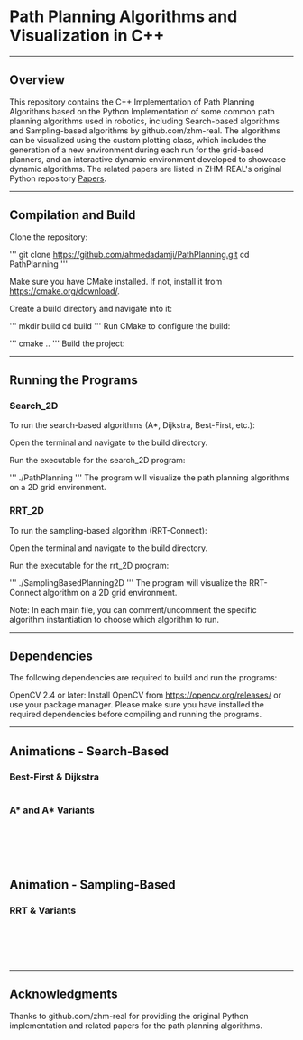 ﻿# Path Planning Algorithms and Visualization in C++

------
## Overview
This repository contains the C++ Implementation of Path Planning Algorithms based on the Python Implementation of some common path planning algorithms used in robotics, including Search-based algorithms and Sampling-based algorithms by github.com/zhm-real.
The algorithms can be visualized using the custom plotting class, which includes the generation of a new environment during each run for the grid-based planners, and an interactive dynamic environment developed to showcase dynamic algorithms.
The related papers are listed in ZHM-REAL's original Python repository [Papers](https://github.com/zhm-real/PathPlanning#papers).

------
## Compilation and Build
Clone the repository:

'''
git clone https://github.com/ahmedadamji/PathPlanning.git
cd PathPlanning
'''

Make sure you have CMake installed. If not, install it from https://cmake.org/download/.

Create a build directory and navigate into it:

'''
mkdir build
cd build
'''
Run CMake to configure the build:

'''
cmake ..
'''
Build the project:

------
## Running the Programs
### Search_2D
To run the search-based algorithms (A*, Dijkstra, Best-First, etc.):

Open the terminal and navigate to the build directory.

Run the executable for the search_2D program:

'''
./PathPlanning
'''
The program will visualize the path planning algorithms on a 2D grid environment.

### RRT_2D
To run the sampling-based algorithm (RRT-Connect):

Open the terminal and navigate to the build directory.

Run the executable for the rrt_2D program:

'''
./SamplingBasedPlanning2D
'''
The program will visualize the RRT-Connect algorithm on a 2D grid environment.


Note: In each main file, you can comment/uncomment the specific algorithm instantiation to choose which algorithm to run.

------
## Dependencies
The following dependencies are required to build and run the programs:

OpenCV 2.4 or later: Install OpenCV from https://opencv.org/releases/ or use your package manager.
Please make sure you have installed the required dependencies before compiling and running the programs.


------
## Animations - Search-Based
### Best-First & Dijkstra
<div align=right>
<table>
  <tr>

  </tr>
</table>
</div>

### A* and A* Variants
<div align=right>
<table>
  <tr>

  </tr>
</table>
<table>
  <tr>

  </tr>
</table>
<table>
  <tr>

  </tr>
</table>
<table>
  <tr>

  </tr>
</table>
<table>
  <tr>

  </tr>
</table>
</div>

## Animation - Sampling-Based
### RRT & Variants
<div align=right>
<table>
  <tr>

  </tr>
</table>
<table>
  <tr>

  </tr>
</table>
<table>
  <tr>

  </tr>
</table>
<table>
  <tr>

  </tr>
</table>
<table>
  <tr>

  </tr>
</table>
</div>

------
## Acknowledgments
Thanks to github.com/zhm-real for providing the original Python implementation and related papers for the path planning algorithms.

